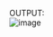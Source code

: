 OUTPUT:
<br>
![image](https://github.com/user-attachments/assets/38fefd41-4dcb-4a25-beb1-790e64d0624c)
